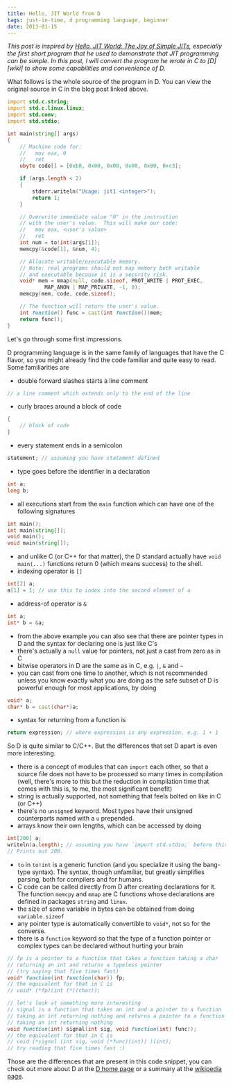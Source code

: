 ```yaml
---
title: Hello, JIT World from D
tags: just-in-time, d programming language, beginner
date: 2013-01-15
---
```

_This post is inspired by [Hello, JIT World: The Joy of Simple JITs](http://blog.reverberate.org/2012/12/hello-jit-world-joy-of-simple-jits.html), especially the first short program that he used to demonstrate that JIT programming can be simple. In this post, I will convert the program he wrote in C to [D][wiki] to show some capabilities and convenience of D._

What follows is the whole source of the program in D. You can view the original source in C in the blog post linked above.

```d
import std.c.string;
import std.c.linux.linux;
import std.conv;
import std.stdio;

int main(string[] args)
{
    // Machine code for:
    //   mov eax, 0
    //   ret
    ubyte code[] = [0xb8, 0x00, 0x00, 0x00, 0x00, 0xc3];

    if (args.length < 2)
    {
        stderr.writeln("Usage: jit1 <integer>");
        return 1;
    }

    // Overwrite immediate value "0" in the instruction
    // with the user's value.  This will make our code:
    //   mov eax, <user's value>
    //   ret
    int num = to!int(args[1]);
    memcpy(&code[1], &num, 4);

    // Allocate writable/executable memory.
    // Note: real programs should not map memory both writable
    // and executable because it is a security risk.
    void* mem = mmap(null, code.sizeof, PROT_WRITE | PROT_EXEC,
            MAP_ANON | MAP_PRIVATE, -1, 0);
    memcpy(mem, code, code.sizeof);

    // The function will return the user's value.
    int function() func = cast(int function())mem;
    return func();
}
```

Let's go through some first impressions.

D programming language is in the same family of languages that have the C flavor, so you might already find the code familiar and quite easy to read. Some familiarities are

* double forward slashes starts a line comment

```d
// a line comment which extends only to the end of the line
```

* curly braces around a block of code

```d
{
    // block of code
}
```

* every statement ends in a semicolon

```d
statement; // assuming you have statement defined
```

* type goes before the identifier in a declaration

```d
int a;
long b;
```

* all executions start from the `main` function which can have one of the following signatures

```d
int main();
int main(string[]);
void main();
void main(string[]);
```

* and unlike C (or C++ for that matter), the D standard actually have `void main(...)` functions return 0 (which means success) to the shell.
* indexing operator is `[]`

```d
int[2] a;
a[1] = 1; // use this to index into the second element of a
```

* address-of operator is `&`

```d
int a;
int* b = &a;
```

* from the above example you can also see that there are pointer types in D and the syntax for declaring one is just like C's
* there's actually a `null` value for pointers, not just a cast from zero as in C
* bitwise operators in D are the same as in C, e.g. `|`, `&` and `~`
* you can cast from one time to another, which is not recommended unless you know exactly what you are doing as the safe subset of D is powerful enough for most applications, by doing

```d
void* a;
char* b = cast(char*)a;
```

* syntax for returning from a function is

```d
return expression; // where expression is any expression, e.g. 1 + 1
```

So D is quite similar to C/C++. But the differences that set D apart is even more interesting.

* there is a concept of modules that can `import` each other, so that a source file does not have to be processed so many times in compilation (well, there's more to this but the reduction in compilation time that comes with this is, to me, the most significant benefit)
* string is actually supported, not something that feels bolted on like in C (or C++)
* there's no `unsigned` keyword. Most types have their unsigned counterparts named with a `u` prepended.
* arrays know their own lengths, which can be accessed by doing

```d
int[200] a;
writeln(a.length); // assuming you have `import std.stdio;` before this.
// Prints out 200.
```

* `to` in `to!int` is a generic function (and you specialize it using the bang-type syntax). The syntax, though unfamiliar, but greatly simplifies parsing, both for compilers and for humans.
* C code can be called directly from D after creating declarations for it. The function `memcpy` and `mmap` are C functions whose declarations are defined in packages `string` and `linux`.
* the size of some variable in bytes can be obtained from doing `variable.sizeof`
* any pointer type is automatically convertible to `void*`, not so for the converse.
* there is a `function` keyword so that the type of a function pointer or complex types can be declared without hurting your brain

```d
// fp is a pointer to a function that takes a function taking a char
// returning an int and returns a typeless pointer
// (try saying that five times fast)
void* function(int function(char)) fp;
// the equivalent for that in C is
// void* (*fp)(int (*)(char));

// let's look at something more interesting
// signal is a function that takes an int and a pointer to a function
// taking an int returning nothing and returns a pointer to a function
// taking an int returning nothing
void function(int) signal(int sig, void function(int) func));
// the equivalent for that in C is
// void (*signal (int sig, void (*func)(int)) )(int);
// try reading that five times fast :)
```

Those are the differences that are present in this code snippet, you can check out more about D at the [D home page](http://dlang.org) or a summary at the [wikipedia page](http://en.wikipedia.org/wiki/D_(programming_language)).
